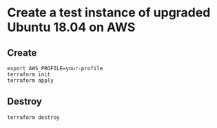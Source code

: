 # Create a test instance of upgraded Ubuntu 18.04 on AWS

## Create

```
export AWS_PROFILE=your-profile
terraform init
terraform apply
```

## Destroy

```
terraform destroy
```
